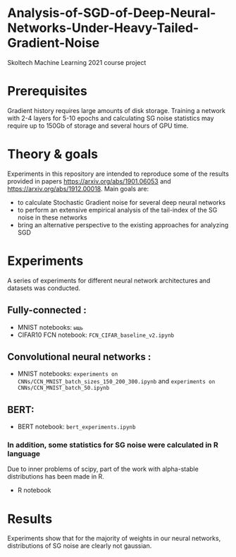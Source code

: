 # Analysis-of-SGD-of-Deep-Neural-Networks-Under-Heavy-Tailed-Gradient-Noise
Skoltech Machine Learning 2021 course project


# Prerequisites
Gradient history requires large amounts of disk storage. Training a network with 2-4 layers for 5-10 epochs and calculating SG noise statistics may require up to 150Gb of storage and several hours of GPU time.

# Theory & goals

Experiments in this repository are intended to reproduce some of the results provided in papers https://arxiv.org/abs/1901.06053 and https://arxiv.org/abs/1912.00018. Main goals are:
- to calculate Stochastic Gradient noise for several deep neural networks
- to perform an extensive empirical analysis of the tail-index of the SG noise in these networks
- bring an alternative perspective to the existing approaches for analyzing SGD 

# Experiments

A series of experiments for different neural network architectures and datasets was conducted. 
## Fully-connected :
- MNIST notebooks: `ыщь` 
- CIFAR10 FCN notebook: `FCN_CIFAR_baseline_v2.ipynb`
## Convolutional neural networks :
- MNIST notebooks: `experiments on CNNs/CCN_MNIST_batch_sizes_150_200_300.ipynb` and `experiments on CNNs/CCN_MNIST_batch_50.ipynb`
## BERT:
- BERT notebook: `bert_experiments.ipynb`

### In addition, some statistics for SG noise were calculated in R language
Due to inner problems of scipy, part of the work with alpha-stable distributions has been made in R.
- R notebook


# Results

Experiments show that for the majority of weights in our neural networks, distributions of SG noise are clearly not gaussian.  
